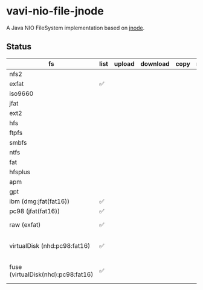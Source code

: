 # vavi-nio-file-jnode

A Java NIO FileSystem implementation based on [jnode](https://github.com/jnode/jnode).

## Status

| fs       | list | upload | download | copy | move | rm | mkdir | cache | watch | comment |
|----------|------|--------|----------|------|------|----|-------|-------|-------|---------|
| nfs2     |            |     |        |    |   |  |    |    |       | 
| exfat                 | ✅  |     |        |    |   |  |    |    |       | 
| iso9660  |            |     |        |    |   |  |    |    |       | 
| jfat     |            |     |        |    |   |  |    |    |       | 
| ext2     |            |     |        |    |   |  |    |    |       | 
| hfs      |            |     |        |    |   |  |    |    |       | 
| ftpfs    |            |     |        |    |   |  |    |    |       | 
| smbfs    |            |     |        |    |   |  |    |    |       | 
| ntfs     |            |     |        |    |   |  |    |    |       | 
| fat      |            |     |        |    |   |  |    |    |       | 
| hfsplus  |            |     |        |    |   |  |    |    |       | 
| apm      |            |     |        |    |   |  |    |    |       | partition
| gpt      |            |     |        |    |   |  |    |    |       | partition
| ibm (dmg:jfat(fat16)) | ✅ |     |        |    |   |  |    |    |       | partition
| pc98 (jfat(fat16))    | ✅ |     |        |    |   |  |    |    |       | partition
| raw (exfat)           | ✅ |     |        |    |   |  |    |    |       | virtual partition
| virtualDisk (nhd:pc98:fat16) | ✅ |     |        |    |   |  |    |    |       | [virtual disk](vavi-nio-file-emu), partition
| fuse (virtualDisk(nhd):pc98:fat16) | ✅ |     |        |    |   |  |    |    |       | [fuse](vavi-net-fuse), virtualDisk, partition
